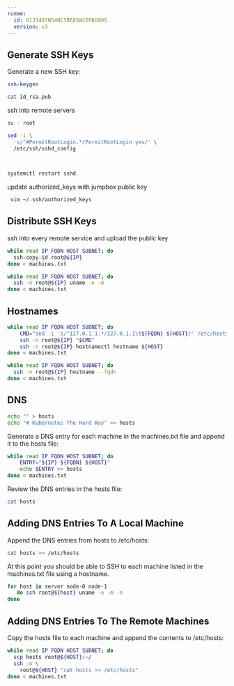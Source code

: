```yaml
---
runme:
  id: 01J148YN54NC5BE8SW1EFBGQ0S
  version: v3
---
```


## Generate SSH Keys

Generate a new SSH key:

```sh {"id":"01J1492G9SAQ83SPTBA25PTNRR"}
ssh-keygen
```

```sh {"id":"01J14931FTXJ0GT4FCMMPHWV6A"}
cat id_rsa.pub 
```

ssh into remote servers

```sh {"id":"01HZEMEYZWXZGC3CDDES36ER3W"}
su - root

sed -i \
  's/^#PermitRootLogin.*/PermitRootLogin yes/' \
  /etc/ssh/sshd_config

  
```

```sh {"id":"01HZEMG5JZM55TQ7P4G9C6XDX8"}
systemctl restart sshd
```

update authorized_keys with jumpbox public key

```sh {"id":"01HZENJZ9AYQB217KAJKJF1PZS"}
 vim ~/.ssh/authorized_keys
```

## Distribute SSH Keys

ssh into every remote service and upload the public key

```sh {"id":"01HZEN2VD7CZW4CA3M1T6THVYJ"}
while read IP FQDN HOST SUBNET; do 
  ssh-copy-id root@${IP}
done < machines.txt
```

```sh {"id":"01HZEN35NNA8699XS6DBY1DHKP"}
while read IP FQDN HOST SUBNET; do 
  ssh -n root@${IP} uname -o -m
done < machines.txt
```

## Hostnames

```sh {"id":"01HZEN4F86FNY5B2TZ825TY1H2"}
while read IP FQDN HOST SUBNET; do 
    CMD="sed -i 's/^127.0.1.1.*/127.0.1.1\t${FQDN} ${HOST}/' /etc/hosts"
    ssh -n root@${IP} "$CMD"
    ssh -n root@${IP} hostnamectl hostname ${HOST}
done < machines.txt
```

```sh {"id":"01HZEN4PNZ3EXHFPSGN9MT05JE"}
while read IP FQDN HOST SUBNET; do
  ssh -n root@${IP} hostname --fqdn
done < machines.txt
```

## DNS

```sh {"id":"01HZEN5H7QXZ9XCA9QMHDQFV5J"}
echo "" > hosts
echo "# Kubernetes The Hard Way" >> hosts
```

Generate a DNS entry for each machine in the machines.txt file and append it to the hosts file:

```sh {"id":"01HZEN6EXD1T55SBB4AQSCWQF8"}
while read IP FQDN HOST SUBNET; do 
    ENTRY="${IP} ${FQDN} ${HOST}"
    echo $ENTRY >> hosts
done < machines.txt
```

Review the DNS entries in the hosts file:

```sh {"id":"01HZEN6YQZQ0H4BNJ2YRG7HT34"}
cat hosts
```

## Adding DNS Entries To A Local Machine

Append the DNS entries from hosts to /etc/hosts:

```sh {"id":"01HZEN7W3Q59CA8NCXK8DV9PM7"}
cat hosts >> /etc/hosts
```

At this point you should be able to SSH to each machine listed in the machines.txt file using a hostname.

```sh {"id":"01HZEN98WWWXR41GAQ6KHRSJ3T"}
for host in server node-0 node-1
   do ssh root@${host} uname -o -m -n
done
```

## Adding DNS Entries To The Remote Machines

Copy the hosts file to each machine and append the contents to /etc/hosts:

```sh {"id":"01HZENATDNP6GTYSCJTBH5M37P"}
while read IP FQDN HOST SUBNET; do
  scp hosts root@${HOST}:~/
  ssh -n \
    root@${HOST} "cat hosts >> /etc/hosts"
done < machines.txt
```